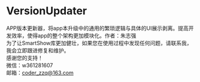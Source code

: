 # VersionUpdater
APP版本更新器，将app本升级中的通用的繁琐逻辑与具体的UI展示剥离。提高开发效率，使得app的整个架构更加模块化。作者：朱志强<br/>
为了让SmartShow库更加健壮，如果您在使用过程中发现任何问题，请联系我，我会立即跟进修复和维护。<br/>
感谢您的支持！<br/>
微信：w361281607<br/>
邮箱：coder_zzq@163.com<br/>
